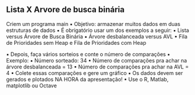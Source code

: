 ## Lista X Arvore de busca binária

Criem um programa main
▪ Objetivo: armazenar muitos dados em duas estruturas de dados
▪ É obrigatório usar um dos exemplos a seguir:
▪ Lista versus Árvore de Busca Binária
▪ Árvore desbalanceada versus AVL
▪ Fila de Prioridades sem Heap e Fila de Prioridades
com Heap

▪ Depois, faça vários sorteios e conte o número de comparações
▪ Exemplo:
▪ Número sorteado: 34
▪ Número de comparações pra achar na árvore
desbalanceada = 13
▪ Número de comparações pra achar na AVL = 4
▪ Colete essas comparações e gere um gráfico
▪ Os dados devem ser gerados e plotados NA HORA da
apresentação!
▪ Use o R, Matlab, matplotlib ou Octave